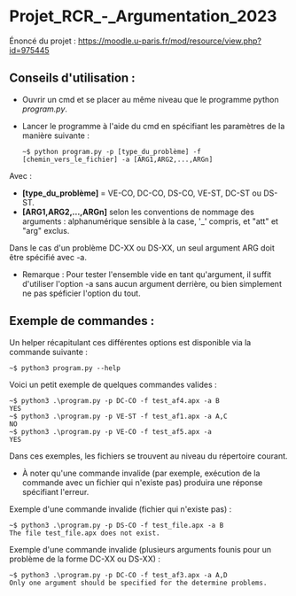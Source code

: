 # Projet_RCR_-_Argumentation_2023

Énoncé du projet :
https://moodle.u-paris.fr/mod/resource/view.php?id=975445  

## Conseils d'utilisation : 
- Ouvrir un cmd et se placer au même niveau que le programme python *program.py*.

- Lancer le programme à l'aide du cmd en spécifiant les paramètres de la manière suivante :

      ~$ python program.py -p [type_du_problème] -f [chemin_vers_le_fichier] -a [ARG1,ARG2,...,ARGn]
   
Avec :
-   **[type_du_problème]** = VE-CO, DC-CO, DS-CO, VE-ST, DC-ST ou DS-ST.  
-   **[ARG1,ARG2,...,ARGn]** selon les conventions de nommage des arguments : alphanumérique sensible à la case, '_' compris, et "att" et "arg" exclus.

Dans le cas d'un problème DC-XX ou DS-XX, un seul argument ARG doit être spécifié avec -a.  
* Remarque : Pour tester l'ensemble vide en tant qu'argument, il suffit d'utiliser l'option -a sans aucun argument derrière, ou bien simplement ne pas spéficier l'option du tout.

## Exemple de commandes :
Un helper récapitulant ces différentes options est disponible via la commande suivante :

    ~$ python3 program.py --help

Voici un petit exemple de quelques commandes valides :

    ~$ python3 .\program.py -p DC-CO -f test_af4.apx -a B
    YES
    ~$ python3 .\program.py -p VE-ST -f test_af1.apx -a A,C
    NO
    ~$ python3 .\program.py -p VE-CO -f test_af5.apx -a
    YES

Dans ces exemples, les fichiers se trouvent au niveau du répertoire courant.

* À noter qu'une commande invalide (par exemple, exécution de la commande avec un fichier qui n'existe pas) produira une réponse spécifiant l'erreur.

Exemple d'une commande invalide (fichier qui n'existe pas) :

    ~$ python3 .\program.py -p DS-CO -f test_file.apx -a B
    The file test_file.apx does not exist.      

Exemple d'une commande invalide (plusieurs arguments founis pour un problème de la forme DC-XX ou DS-XX) :

    ~$ python3 .\program.py -p DC-CO -f test_af3.apx -a A,D
    Only one argument should be specified for the determine problems.   
